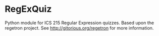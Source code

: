 RegExQuiz
=========

Python module for ICS 215 Regular Expression quizzes. Based upon the regetron
project. See http://gitorious.org/regetron for more information.
